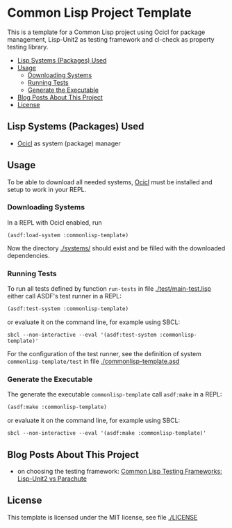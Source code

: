 # Common Lisp Project Template

This is a template for a Common Lisp project using Ocicl for package management, Lisp-Unit2 as testing framework and cl-check as property testing library.

- [Lisp Systems (Packages) Used](#lisp-systems-packages-used)
- [Usage](#usage)
  - [Downloading Systems](#downloading-systems)
  - [Running Tests](#running-tests)
  - [Generate the Executable](#generate-the-executable)
- [Blog Posts About This Project](#blog-posts-about-this-project)
- [License](#license)

## Lisp Systems (Packages) Used

- [Ocicl](https://github.com/ocicl/ocicl) as system (package) manager

## Usage

To be able to download all needed systems, [Ocicl](https://github.com/ocicl/ocicl) must be installed and setup to work in your REPL.

### Downloading Systems

In a REPL with Ocicl enabled, run

```sbcl
(asdf:load-system :commonlisp-template)
```

Now the directory [./systems/](./systems/) should exist and be filled with the downloaded dependencies.

### Running Tests

To run all tests defined by function `run-tests` in file [./test/main-test.lisp](./test/main-test.lisp) either call ASDF's test runner in a REPL:

```lisp
(asdf:test-system :commonlisp-template)
```

or evaluate it on the command line, for example using SBCL:

```shell
sbcl --non-interactive --eval '(asdf:test-system :commonlisp-template)'
```

For the configuration of the test runner, see the definition of system `commonlisp-template/test` in file [./commonlisp-template.asd](./commonlisp-template.asd)

### Generate the Executable

The generate the executable `commonlisp-template` call `asdf:make` in a REPL:

```lisp
(asdf:make :commonlisp-template)
```

or evaluate it on the command line, for example using SBCL:

```shell
sbcl --non-interactive --eval '(asdf:make :commonlisp-template)'
```

## Blog Posts About This Project

- on choosing the testing framework: [Common Lisp Testing Frameworks: Lisp-Unit2 vs Parachute](https://release-candidate.mataroa.blog/blog/common-lisp-testing-frameworks/)

## License

This template is licensed under the MIT license, see file [./LICENSE](./LICENSE)
